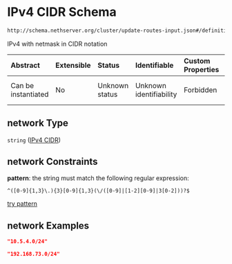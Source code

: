 # IPv4 CIDR Schema

```txt
http://schema.nethserver.org/cluster/update-routes-input.json#/definitions/changeList/items/properties/network
```

IPv4 with netmask in CIDR notation

| Abstract            | Extensible | Status         | Identifiable            | Custom Properties | Additional Properties | Access Restrictions | Defined In                                                                           |
| :------------------ | :--------- | :------------- | :---------------------- | :---------------- | :-------------------- | :------------------ | :----------------------------------------------------------------------------------- |
| Can be instantiated | No         | Unknown status | Unknown identifiability | Forbidden         | Allowed               | none                | [update-routes-input.json*](cluster/update-routes-input.json "open original schema") |

## network Type

`string` ([IPv4 CIDR](cluster-definitions-ipv4-cidr.md))

## network Constraints

**pattern**: the string must match the following regular expression: 

```regexp
^([0-9]{1,3}\.){3}[0-9]{1,3}(\/([0-9]|[1-2][0-9]|3[0-2]))?$
```

[try pattern](https://regexr.com/?expression=%5E\(%5B0-9%5D%7B1%2C3%7D%5C.\)%7B3%7D%5B0-9%5D%7B1%2C3%7D\(%5C%2F\(%5B0-9%5D%7C%5B1-2%5D%5B0-9%5D%7C3%5B0-2%5D\)\)%3F%24 "try regular expression with regexr.com")

## network Examples

```json
"10.5.4.0/24"
```

```json
"192.168.73.0/24"
```
